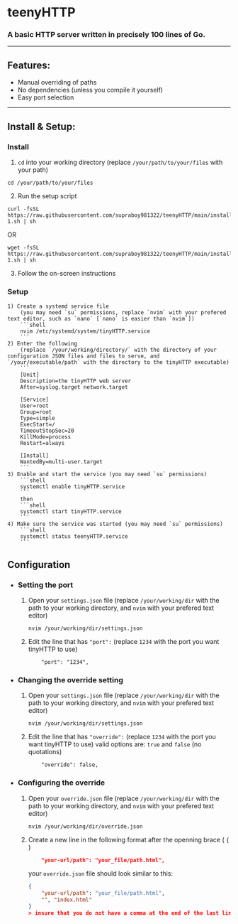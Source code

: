 # teenyHTTP

### A basic HTTP server written in precisely 100 lines of Go.

---

## Features:

- Manual overriding of paths
- No dependencies (unless you compile it yourself)
- Easy port selection

---

## Install & Setup:

### Install

1) `cd` into your working directory
(replace `/your/path/to/your/files` with your path)
```shell
cd /your/path/to/your/files
```
2) Run the setup script
```shell
curl -fsSL https://raw.githubusercontent.com/supraboy981322/teenyHTTP/main/install-1.sh | sh
```
OR  
```shell
wget -fsSL https://raw.githubusercontent.com/supraboy981322/teenyHTTP/main/install-1.sh | sh
```
3) Follow the on-screen instructions

### Setup

    1) Create a systemd service file
        (you may need `su` permissions, replace `nvim` with your prefered text editor, such as `nano` [`nano` is easier than `nvim`])
        ```shell
        nvim /etc/systemd/system/tinyHTTP.service
        ```
    2) Enter the following
        (replace `/your/working/directory/` with the directory of your configuration JSON files and files to serve, and `/your/executable/path` with the directory to the tinyHTTP executable)
        ```
        [Unit]
        Description=the tinyHTTP web server
        After=syslog.target network.target

        [Service]
        User=root
        Group=root
        Type=simple
        ExecStart=/
        TimeoutStopSec=20
        KillMode=process
        Restart=always

        [Install]
        WantedBy=multi-user.target
        ```
    3) Enable and start the service (you may need `su` permissions)
        ```shell
        systemctl enable tinyHTTP.service
        ```
        then
        ```shell
        systemctl start tinyHTTP.service
        ```
    4) Make sure the service was started (you may need `su` permissions)
        ```shell
        systemctl status teenyHTTP.service
        ```
## Configuration

- ### Setting the port
  
    1) Open your `settings.json` file
        (replace `/your/working/dir` with the path to your working directory, and `nvim` with your prefered text editor)
        ```shell
        nvim /your/working/dir/settings.json
        ```
    2) Edit the line that has `"port":`
        (replace `1234` with the port you want tinyHTTP to use)
        ```
            "port": "1234",
        ```
- ### Changing the override setting

    1) Open your `settings.json` file
        (replace `/your/working/dir` with the path to your working directory, and `nvim` with your prefered text editor)
        ```shell
        nvim /your/working/dir/settings.json
        ```
    2) Edit the line that has `"override":`
        (replace `1234` with the port you want tinyHTTP to use)
        valid options are:  `true` and `false` (no quotations)
        ```
            "override": false,
        ```
- ### Configuring the override

    1) Open your `override.json` file
        (replace `/your/working/dir` with the path to your working directory, and `nvim` with your prefered text editor)
        ```shell
        nvim /your/working/dir/override.json
        ```
    2) Create a new line in the following format after the openning brace ( `{` )
        ```JSON
            "your-url/path": "your_file/path.html",
        ```
        your `override.json` file should look similar to this:
        ```JSON
        {
            "your-url/path": "your_file/path.html",
            "", "index.html"
        }
        > insure that you do not have a comma at the end of the last line before the ending brace
